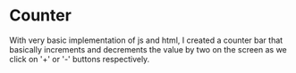 # Counter
With very basic implementation of  js and html, I created a counter bar that basically increments and decrements the value by two on the screen as we click on '+' or '-' buttons respectively.


